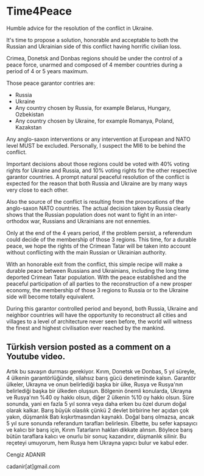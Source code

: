 # Time4Peace
Humble advice for the resolution of the conflict in Ukraine.

It's time to propose a solution, honorable and acceptable to both the Russian and Ukrainian side of this conflict having horrific civilian loss.

Crimea, Donetsk and Donbas regions should be under the control of a peace force, unarmed and composed of 4 member countries during a period of 4 or 5 years maximum. 

Those peace garantor contries are:
  - Russia
  - Ukraine
  - Any country chosen by Russia, for example Belarus, Hungary, Ozbekistan
  - Any country chosen by Ukraine, for example Romanya, Poland, Kazakstan 

Any anglo-saxon interventions or any intervention at European and NATO level MUST be excluded. Personally, I suspect the MI6 to be behind the conflict.

Important decisions about those regions could be voted with 40% voting rights for Ukraine and Russia, and 10% voting rights for the 
other respective garantor countries. A prompt natural peaceful resolution of the conflict is expected for the reason that both Russia and Ukraine
are by many ways very close to each other. 

Also the source of the conflict is resulting from the provocations of the anglo-saxon NATO countries. The actual decision taken by Russia clearly shows that the Russian population does not want to fight in an inter-orthodox war, Russians and Ukrainians are not ennemies.

Only at the end of the 4 years period, if the problem persist, a referendum could decide of the membership of those 3 regions. 
This time, for a durable peace, we hope the rights of the Crimean Tatar will be taken into account without conflicting with the 
main Russian or Ukrainian authority.   

With an honorable exit from the conflict, this simple recipe will make a durable peace between Russians and Ukrainians, including the long 
time deported Crimean Tatar population. With the peace established and the peaceful participation of all parties to the reconstruction of a
new prosper economy, the membership of those 3 regions to Russia or to the Ukraine side will become totally equivalent.

During this garantor controlled period and beyond, both Russia, Ukraine and neighbor countries will have the opportunity to reconstruct 
all cities and villages to a level of architecture never seen before, the world will witness the finest and highest civilisation ever 
reached by the mankind.

## Türkish version posted as a comment on a Youtube video.

Artık bu savaşın durması gerekiyor. Kırım, Donetsk ve Donbas, 5 yıl süreyle, 4 ülkenin garantörlüğünde, silahsız barış gücü denetiminde kalsın. Garantör ülkeler, Ukrayna ve onun belirlediği başka bir ülke, Rusya ve Rusya'nın belirlediği başka bir ülkeden oluşsun. Bölgenin önemli konularda, Ukrayna ve Rusya'nın %40 oy hakkı olsun, diğer 2 ülkenin %10 oy hakkı olsun. Süre sonunda, yani en fazla 5 yıl sonra veya daha erken bu özel durum doğal olarak kalkar. Barış büyük olasılık çünkü 2 devlet birbirine her açıdan çok yakın, düşmanlık Batı kışkırtmasından kaynaklı. Doğal barış olmazsa, ancak 5 yıl sure sonunda referandum tarafları belirlesin. Elbette, bu sefer kapsayıcı ve kalıcı bir barış için, Kırım Tatarların hakları dikkate alınsın. Böylece barış bütün taraflara kalıcı ve onurlu bir sonuç kazandırır, düşmanlık silinir. Bu reçeteyi umuyorum, hem Rusya hem Ukrayna yapıcı bulur ve kabul eder.

Cengiz ADANIR

cadanir[at]gmail.com



